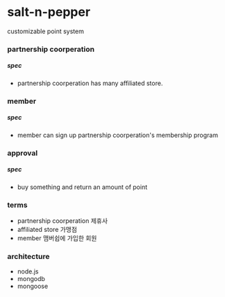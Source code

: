 salt-n-pepper
=============

customizable point system

### partnership coorperation

##### spec

- partnership coorperation has many affiliated store.


### member

##### spec

- member can sign up partnership coorperation's membership program

### approval

##### spec

- buy something and return an amount of point

### terms

- partnership coorperation 제휴사
- affiliated store 가맹점
- member 맴버쉽에 가입한 회원

### architecture

- node.js
- mongodb
- mongoose